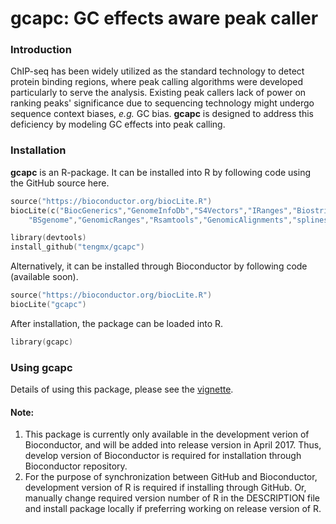 # gcapc: GC effects aware peak caller

### Introduction
ChIP-seq has been widely utilized as the standard technology to detect 
protein binding regions, where peak calling algorithms were developed 
particularly to serve the analysis. Existing peak callers lack of power 
on ranking peaks' significance due to sequencing technology might undergo
sequence context biases, *e.g.* GC bias. **gcapc** is designed to address 
this deficiency by modeling GC effects into peak calling.

### Installation

**gcapc** is an R-package. It can be installed into R by following code
using the GitHub source here.
```s
source("https://bioconductor.org/biocLite.R")
biocLite(c("BiocGenerics","GenomeInfoDb","S4Vectors","IRanges","Biostrings",
	"BSgenome","GenomicRanges","Rsamtools","GenomicAlignments","splines"))

library(devtools)
install_github("tengmx/gcapc")
```

Alternatively, it can be installed through Bioconductor by following code
(available soon).
```s
source("https://bioconductor.org/biocLite.R")
biocLite("gcapc")
```

After installation, the package can be loaded into R.

```s
library(gcapc)
```

### Using gcapc

Details of using this package, please see the 
[vignette](https://github.com/tengmx/gcapc/blob/master/vignettes/gcapc.Rmd).

#### Note:

1. This package is currently only available in the development verion of
Bioconductor, and will be added into release version in April 2017. Thus,
develop version of Bioconductor is required for installation through
Bioconductor repository. 
2. For the purpose of synchronization between GitHub
and Bioconductor, development version of R is required if installing through
GitHub. Or, manually change required version number of R in the DESCRIPTION
file and install package locally if preferring working on release version of
R.